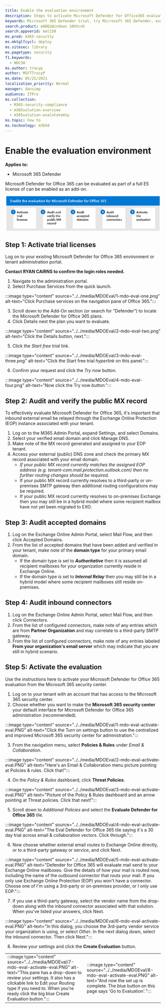 ```yaml
---
title: Enable the evaluation environment
description: Steps to activate Microsoft Defender for Office365 evaluation, with trial licenses, MX record handling, & auditing of accepted domains and inbound connections.
keywords: Microsoft 365 Defender trial, try Microsoft 365 Defender, evaluate Microsoft 365 Defender, Microsoft 365 Defender evaluation lab, Microsoft 365 Defender pilot, cyber security, advanced persistent threat, enterprise security, devices, device, identity, users, data, applications, incidents, automated investigation and remediation, advanced hunting
search.product: eADQiWindows 10XVcnh
search.appverid: met150
ms.prod: m365-security
ms.mktglfcycl: deploy
ms.sitesec: library
ms.pagetype: security
f1.keywords: 
  - NOCSH
ms.author: tracyp
author: MSFTTracyP
ms.date: 05/25/2021
localization_priority: Normal
manager: dansimp
audience: ITPro
ms.collection: 
  - M365-security-compliance
  - m365solution-overview
  - m365solution-evalutatemtp
ms.topic: how to
ms.technology: m365d
---
```


# Enable the evaluation environment

**Applies to:**
- Microsoft 365 Defender

Microsoft Defender for Office 365 can be evaluated as part of a full E5 license of can be enabled as an add-on.

![Steps to enable Microsoft Defender for Office 365 in the Microsoft Defender evaluation environment](../../media/defender/m365-defender-office-eval-enable-steps.png)

## Step 1: Activate trial licenses

Log on to your existing Microsoft Defender for Office 365 environment or tenant administration portal.

**Contact RYAN CAIRNS to confirm the login roles needed.**

1. Navigate to the administration portal.
2. Select Purchase Services from the quick launch.

:::image type="content" source="../../media/MDOEval/1-mdo-eval-one.png" alt-text="Click Purchase services on the navigation pane of Office 365.":::

3.	Scroll down to the Add-On section (or search for "Defender") to locate the Microsoft Defender for Office 365 plans.
4.	Click Details next the plan you want to evaluate.

:::image type="content" source="../../media/MDOEval/2-mdo-eval-two.png" alt-text="Click the Details button, next.":::

5. Click the *Start free trial* link.

:::image type="content" source="../../media/MDOEval/3-mdo-eval-three.png" alt-text="Click the Start free trial *hyperlink* on this panel.":::

6. Confirm your request and click the *Try now* button.

:::image type="content" source="../../media/MDOEval/4-mdo-eval-four.png" alt-text="Now click the Try now *button*.":::

## Step 2: Audit and verify the public MX record

To effectively evaluate Microsoft Defender for Office 365, it's important that inbound external email be relayed through the Exchange Online Protection (EOP) instance associated with your tenant.

1. Log on to the M365 Admin Portal, expand Settings, and select Domains.
2. Select your verified email domain and click Manage DNS.
3. Make note of the MX record generated and assigned to your EOP tenant.
4. Access your external (public) DNS zone and check the primary MX record associated with your email domain.
    - *If your public MX record currently matches the assigned EOP address (e.g. tenant-com.mail.protection.outlook.com) then no further routing changes should be required*.
    - If your public MX record currently resolves to a third-party or on-premises SMTP gateway then additional routing configurations may be required.
    - If your public MX record currently resolves to on-premises Exchange then you may still be in a hybrid model where some recipient mailbox have not yet been migrated to EXO.

## Step 3: Audit accepted domains

1. Log on the Exchange Online Admin Portal, select Mail Flow, and then click Accepted Domains.
2. From the list of accepted domains that have been added and verified in your tenant, make note of the **domain type** for your primary email domain.
    - If the domain type is set to ***Authoritative*** then it is assumed all recipient mailboxes for your organization currently reside in Exchange Online.
    - If the domain type is set to ***Internal Relay*** then you may still be in a hybrid model where some recipient mailboxes still reside on-premises.

## Step 4: Audit inbound connectors

1. Log on the Exchange Online Admin Portal, select Mail Flow, and then click Connectors.
2. From the list of configured connectors, make note of any entries which are from **Partner Organization** and may correlate to a third-party SMTP gateway.
3. From the list of configured connectors, make note of any entries labeled **From your organization's email server** which may indicate that you are still in hybrid scenario.

## Step 5: Activate the evaluation

Use the instructions here to activate your Microsoft Defender for Office 365 evaluation from the Microsoft 365 security center.

1. Log on to your tenant with an account that has access to the Microsoft 365 security center.
2. Choose whether you want to make the **Microsoft 365 security center** your default interface for Microsoft Defender for Office 365 administration (recommended).

:::image type="content" source="../../media/MDOEval/1-mdo-eval-activate-eval.PNG" alt-text="Click the Turn on settings button to use the centralized and improved Microsoft 365 security center for administration.":::

3. From the navigation menu, select **Policies & Rules** under *Email & Collaboration*.

:::image type="content" source="../../media/MDOEval/2-mdo-eval-activate-eval.PNG" alt-text="Here's an Email & Collaboration menu picture pointing at Policies & rules. Click that!":::

4. On the *Policy & Rules* dashboard, click **Threat Policies**.

:::image type="content" source="../../media/MDOEval/3-mdo-eval-activate-eval.PNG" alt-text="Picture of the Policy & Rules dashboard and an arrow pointing at Threat policies. Click that next!":::

5. Scroll down to *Additional Policies* and select the **Evaluate Defender for Office 365** tile.

:::image type="content" source="../../media/MDOEval/4-mdo-eval-activate-eval.PNG" alt-text="The Eval Defender for Office 365 tile saying it's a 30 day trial across email & collaboration vectors. Click through.":::

6. Now choose whether external email routes to Exchange Online directly, or to a third-party gateway or service, and click Next.

:::image type="content" source="../../media/MDOEval/5-mdo-eval-activate-eval.PNG" alt-text="Defender for Office 365 will evaluate mail send to your Exchange Online mailboxes. Give the details of how your mail is routed now, including the name of the outbound connector that routs your mail. If you only use Exchange Online Protection (EOP) you won't have a connector. Choose one of I'm using a 3rd-party or on-premises provider, or I only use EOP.":::

7. If you use a third-party gateway, select the vendor name from the drop-down along with the inbound connector associated with that solution. When you've listed your answers, click Next.

:::image type="content" source="../../media/MDOEval/6-mdo-eval-activate-eval.PNG" alt-text="In this dialog, you choose the 3rd-party vendor service your organization is using, or select *Other*. In the next dialog down, select the inbound connector. Then click Next.":::

8. Review your settings and click the **Create Evaluation** button.

|  |  |
|---------|---------|
|  :::image type="content" source="../../media/MDOEval/7-mdo-eval-activate-eval.PNG" alt-text="This pane has a drop-down to review your settings. It also has a clickable link to Edit your Routing type if you need to. When you're ready click the big blue Create Evaluation button.":::   |   :::image type="content" source="../../media/MDOEval/8-mdo-eval-activate-eval.PNG" alt-text="And now the set up is complete. The blue button on this page says 'Go to Evaluation'.":::      |


